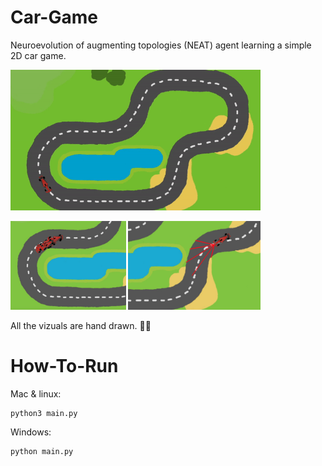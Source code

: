 # Car-Game
Neuroevolution of augmenting topologies (NEAT) agent learning a simple 2D car game.

<img src="imgs/preview/car-driving.gif" alt="map" width="400">
<p>
  <img src="imgs/preview/training3.png" alt="training" height="142">
  <img src="imgs/preview/ray-casting.png" alt="ray" height="142">
</p>

All the vizuals are hand drawn. 👨‍🎨

# How-To-Run
Mac & linux:

    python3 main.py

Windows:

    python main.py
